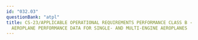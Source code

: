 ```yaml
---
id: "032.03"
questionBank: "atpl"
title: CS-23/APPLICABLE OPERATIONAL REQUIREMENTS PERFORMANCE CLASS B - USE OF
  AEROPLANE PERFORMANCE DATA FOR SINGLE- AND MULTI-ENGINE AEROPLANES
---
```

